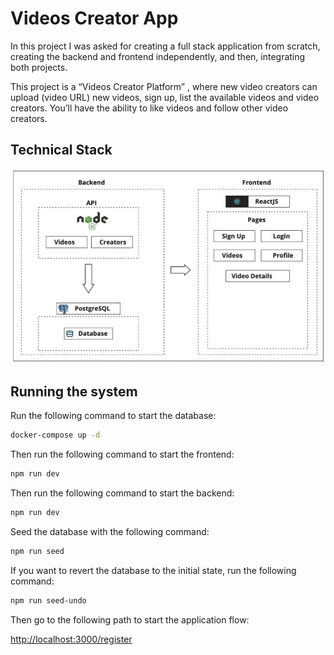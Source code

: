 # Videos Creator App

In this project I was asked for creating a full stack application from scratch, creating the backend and
frontend independently, and then, integrating both projects. 

This project is a “Videos Creator Platform” , where
new video creators can upload (video URL) new videos, sign up, list the available videos and video creators.
You’ll have the ability to like videos and follow other video creators.

## Technical Stack

![alt text](/doc/tech_stack.jpg)

## Running the system

Run the following command to start the database:
```bash
docker-compose up -d
```
Then run the following command to start the frontend:
```bash    
npm run dev
```
Then run the following command to start the backend:
```bash    
npm run dev
```
Seed the database with the following command:
```bash    
npm run seed
```
If you want to revert the database to the initial state, run the following command:
```bash    
npm run seed-undo
```
Then go to the following path to start the application flow:

[http://localhost:3000/register](http://localhost:3000/register)

